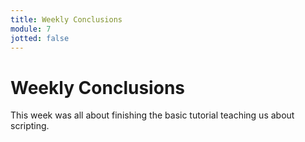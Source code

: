 ```yaml
---
title: Weekly Conclusions
module: 7
jotted: false
---
```


# Weekly Conclusions

This week was all about finishing the basic tutorial teaching us about scripting.